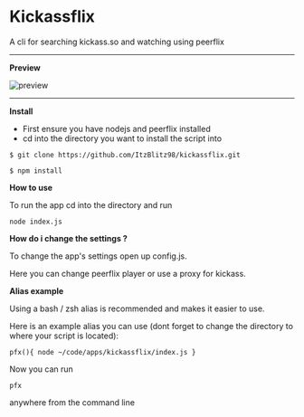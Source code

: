 Kickassflix
==============

A cli for searching kickass.so and watching using peerflix
********************************************************************************

**Preview**

![preview](https://i.imgur.com/GNheslZ.gif)
********************************************************************************
**Install**

*   First ensure you have nodejs and peerflix installed
*   cd into the directory you want to install the script into

```
$ git clone https://github.com/ItzBlitz98/kickassflix.git

$ npm install

```


**How to use**

To run the app cd into the directory and run

```
node index.js

```

**How do i change the settings ?**

To change the app's settings open up config.js.

Here you can change peerflix player or use a proxy for kickass.


**Alias example**

Using a bash / zsh alias is recommended and makes it easier to use.

Here is an example alias you can use (dont forget to change the directory to where your script is located):

```
pfx(){ node ~/code/apps/kickassflix/index.js }

```

Now you can run

```
pfx
```

anywhere from the command line

